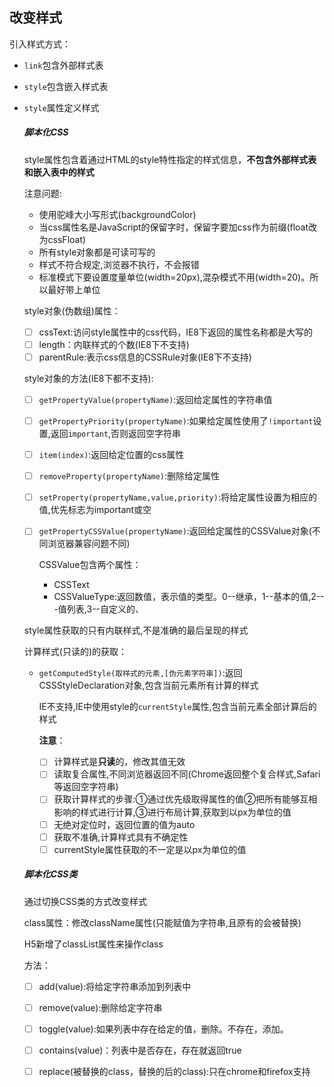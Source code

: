 ## 改变样式

引入样式方式：

- `link`包含外部样式表

- `style`包含嵌入样式表

- `style`属性定义样式

  ##### 脚本化CSS

  style属性包含着通过HTML的style特性指定的样式信息，**不包含外部样式表和嵌入表中的样式**

  注意问题:

  - 使用驼峰大小写形式(backgroundColor)
  - 当css属性名是JavaScript的保留字时，保留字要加css作为前缀(float改为cssFloat)
  - 所有style对象都是可读可写的
  - 样式不符合规定,浏览器不执行，不会报错
  - 标准模式下要设置度量单位(width=20px),混杂模式不用(width=20)。所以最好带上单位

  style对象(伪数组)属性：

  - [ ] cssText:访问style属性中的css代码，IE8下返回的属性名称都是大写的
  - [ ] length：内联样式的个数(IE8下不支持)
  - [ ] parentRule:表示css信息的CSSRule对象(IE8下不支持)

  style对象的方法(IE8下都不支持):

  - [ ] `getPropertyValue(propertyName)`:返回给定属性的字符串值

  - [ ] `getPropertyPriority(propertyName)`:如果给定属性使用了`!important`设置,返回`important`,否则返回空字符串

  - [ ] `item(index)`:返回给定位置的css属性

  - [ ] `removeProperty(propertyName)`:删除给定属性

  - [ ] `setProperty(propertyName,value,priority)`:将给定属性设置为相应的值,优先标志为important或空

  - [ ] `getPropertyCSSValue(propertyName)`:返回给定属性的CSSValue对象(不同浏览器兼容问题不同)

    CSSValue包含两个属性：

    - CSSText
    - CSSValueType:返回数值，表示值的类型。0--继承，1--基本的值,2---值列表,3--自定义的、

  style属性获取的只有内联样式,不是准确的最后呈现的样式

  计算样式(只读的)的获取：

  - `getComputedStyle(取样式的元素,[伪元素字符串])`:返回CSSStyleDeclaration对象,包含当前元素所有计算的样式

    <!--访问方式①window.getComputedStyle()-->

    <!--②getComputedStyle()-->

    <!--③document.defaultView.getComputedStyle()-->

    IE不支持,IE中使用style的`currentStyle`属性,包含当前元素全部计算后的样式

    **注意**：

    - [ ] 计算样式是**只读**的，修改其值无效
    - [ ] 读取复合属性,不同浏览器返回不同(Chrome返回整个复合样式,Safari等返回空字符串)
    - [ ] 获取计算样式的步骤:①通过优先级取得属性的值②把所有能够互相影响的样式进行计算,③进行布局计算,获取到以px为单位的值
    - [ ] 无绝对定位时，返回位置的值为auto
    - [ ] 获取不准确,计算样式具有不确定性
    - [ ] currentStyle属性获取的不一定是以px为单位的值

  ##### 脚本化CSS类

  通过切换CSS类的方式改变样式

  class属性：修改className属性(只能赋值为字符串,且原有的会被替换)

  H5新增了classList属性来操作class

  方法：

  - [ ] add(value):将给定字符串添加到列表中
  - [ ] remove(value):删除给定字符串
  - [ ] toggle(value):如果列表中存在给定的值，删除。不存在，添加。
  - [ ] contains(value)：列表中是否存在，存在就返回true
  - [ ] replace(被替换的class，替换的后的class):只在chrome和firefox支持

  